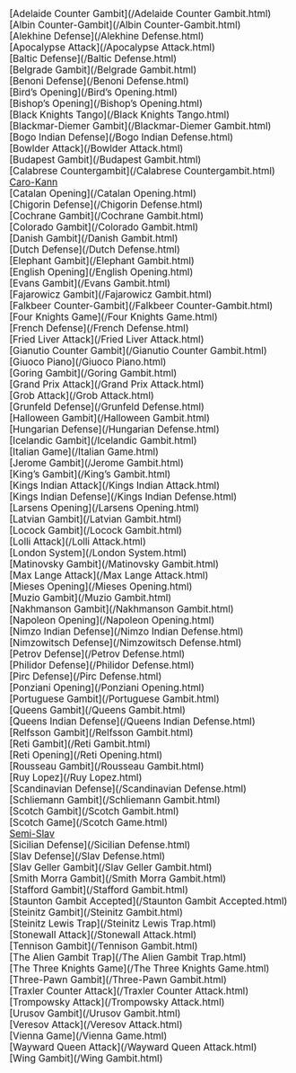 
<span style="font-size:larger;">[Adelaide Counter Gambit](/Adelaide Counter Gambit.html)</span><br>
<span style="font-size:larger;">[Albin Counter-Gambit](/Albin Counter-Gambit.html)</span><br>
<span style="font-size:larger;">[Alekhine Defense](/Alekhine Defense.html)</span><br>
<span style="font-size:larger;">[Apocalypse Attack](/Apocalypse Attack.html)</span><br>
<span style="font-size:larger;">[Baltic Defense](/Baltic Defense.html)</span><br>
<span style="font-size:larger;">[Belgrade Gambit](/Belgrade Gambit.html)</span><br>
<span style="font-size:larger;">[Benoni Defense](/Benoni Defense.html)</span><br>
<span style="font-size:larger;">[Bird&#8217;s Opening](/Bird&#8217;s Opening.html)</span><br>
<span style="font-size:larger;">[Bishop&#8217;s Opening](/Bishop&#8217;s Opening.html)</span><br>
<span style="font-size:larger;">[Black Knights Tango](/Black Knights Tango.html)</span><br>
<span style="font-size:larger;">[Blackmar-Diemer Gambit](/Blackmar-Diemer Gambit.html)</span><br>
<span style="font-size:larger;">[Bogo Indian Defense](/Bogo Indian Defense.html)</span><br>
<span style="font-size:larger;">[Bowlder Attack](/Bowlder Attack.html)</span><br>
<span style="font-size:larger;">[Budapest Gambit](/Budapest Gambit.html)</span><br>
<span style="font-size:larger;">[Calabrese Countergambit](/Calabrese Countergambit.html)</span><br>
<span style="font-size:larger;">[Caro-Kann](/Caro-Kann.html)</span><br>
<span style="font-size:larger;">[Catalan Opening](/Catalan Opening.html)</span><br>
<span style="font-size:larger;">[Chigorin Defense](/Chigorin Defense.html)</span><br>
<span style="font-size:larger;">[Cochrane Gambit](/Cochrane Gambit.html)</span><br>
<span style="font-size:larger;">[Colorado Gambit](/Colorado Gambit.html)</span><br>
<span style="font-size:larger;">[Danish Gambit](/Danish Gambit.html)</span><br>
<span style="font-size:larger;">[Dutch Defense](/Dutch Defense.html)</span><br>
<span style="font-size:larger;">[Elephant Gambit](/Elephant Gambit.html)</span><br>
<span style="font-size:larger;">[English Opening](/English Opening.html)</span><br>
<span style="font-size:larger;">[Evans Gambit](/Evans Gambit.html)</span><br>
<span style="font-size:larger;">[Fajarowicz Gambit](/Fajarowicz Gambit.html)</span><br>
<span style="font-size:larger;">[Falkbeer Counter-Gambit](/Falkbeer Counter-Gambit.html)</span><br>
<span style="font-size:larger;">[Four Knights Game](/Four Knights Game.html)</span><br>
<span style="font-size:larger;">[French Defense](/French Defense.html)</span><br>
<span style="font-size:larger;">[Fried Liver Attack](/Fried Liver Attack.html)</span><br>
<span style="font-size:larger;">[Gianutio Counter Gambit](/Gianutio Counter Gambit.html)</span><br>
<span style="font-size:larger;">[Giuoco Piano](/Giuoco Piano.html)</span><br>
<span style="font-size:larger;">[Goring Gambit](/Goring Gambit.html)</span><br>
<span style="font-size:larger;">[Grand Prix Attack](/Grand Prix Attack.html)</span><br>
<span style="font-size:larger;">[Grob Attack](/Grob Attack.html)</span><br>
<span style="font-size:larger;">[Grunfeld Defense](/Grunfeld Defense.html)</span><br>
<span style="font-size:larger;">[Halloween Gambit](/Halloween Gambit.html)</span><br>
<span style="font-size:larger;">[Hungarian Defense](/Hungarian Defense.html)</span><br>
<span style="font-size:larger;">[Icelandic Gambit](/Icelandic Gambit.html)</span><br>
<span style="font-size:larger;">[Italian Game](/Italian Game.html)</span><br>
<span style="font-size:larger;">[Jerome Gambit](/Jerome Gambit.html)</span><br>
<span style="font-size:larger;">[King&#8217;s Gambit](/King&#8217;s Gambit.html)</span><br>
<span style="font-size:larger;">[Kings Indian Attack](/Kings Indian Attack.html)</span><br>
<span style="font-size:larger;">[Kings Indian Defense](/Kings Indian Defense.html)</span><br>
<span style="font-size:larger;">[Larsens Opening](/Larsens Opening.html)</span><br>
<span style="font-size:larger;">[Latvian Gambit](/Latvian Gambit.html)</span><br>
<span style="font-size:larger;">[Locock Gambit](/Locock Gambit.html)</span><br>
<span style="font-size:larger;">[Lolli Attack](/Lolli Attack.html)</span><br>
<span style="font-size:larger;">[London System](/London System.html)</span><br>
<span style="font-size:larger;">[Matinovsky Gambit](/Matinovsky Gambit.html)</span><br>
<span style="font-size:larger;">[Max Lange Attack](/Max Lange Attack.html)</span><br>
<span style="font-size:larger;">[Mieses Opening](/Mieses Opening.html)</span><br>
<span style="font-size:larger;">[Muzio Gambit](/Muzio Gambit.html)</span><br>
<span style="font-size:larger;">[Nakhmanson Gambit](/Nakhmanson Gambit.html)</span><br>
<span style="font-size:larger;">[Napoleon Opening](/Napoleon Opening.html)</span><br>
<span style="font-size:larger;">[Nimzo Indian Defense](/Nimzo Indian Defense.html)</span><br>
<span style="font-size:larger;">[Nimzowitsch Defense](/Nimzowitsch Defense.html)</span><br>
<span style="font-size:larger;">[Petrov Defense](/Petrov Defense.html)</span><br>
<span style="font-size:larger;">[Philidor Defense](/Philidor Defense.html)</span><br>
<span style="font-size:larger;">[Pirc Defense](/Pirc Defense.html)</span><br>
<span style="font-size:larger;">[Ponziani Opening](/Ponziani Opening.html)</span><br>
<span style="font-size:larger;">[Portuguese Gambit](/Portuguese Gambit.html)</span><br>
<span style="font-size:larger;">[Queens Gambit](/Queens Gambit.html)</span><br>
<span style="font-size:larger;">[Queens Indian Defense](/Queens Indian Defense.html)</span><br>
<span style="font-size:larger;">[Relfsson Gambit](/Relfsson Gambit.html)</span><br>
<span style="font-size:larger;">[Reti Gambit](/Reti Gambit.html)</span><br>
<span style="font-size:larger;">[Reti Opening](/Reti Opening.html)</span><br>
<span style="font-size:larger;">[Rousseau Gambit](/Rousseau Gambit.html)</span><br>
<span style="font-size:larger;">[Ruy Lopez](/Ruy Lopez.html)</span><br>
<span style="font-size:larger;">[Scandinavian Defense](/Scandinavian Defense.html)</span><br>
<span style="font-size:larger;">[Schliemann Gambit](/Schliemann Gambit.html)</span><br>
<span style="font-size:larger;">[Scotch Gambit](/Scotch Gambit.html)</span><br>
<span style="font-size:larger;">[Scotch Game](/Scotch Game.html)</span><br>
<span style="font-size:larger;">[Semi-Slav](/Semi-Slav.html)</span><br>
<span style="font-size:larger;">[Sicilian Defense](/Sicilian Defense.html)</span><br>
<span style="font-size:larger;">[Slav Defense](/Slav Defense.html)</span><br>
<span style="font-size:larger;">[Slav Geller Gambit](/Slav Geller Gambit.html)</span><br>
<span style="font-size:larger;">[Smith Morra Gambit](/Smith Morra Gambit.html)</span><br>
<span style="font-size:larger;">[Stafford Gambit](/Stafford Gambit.html)</span><br>
<span style="font-size:larger;">[Staunton Gambit Accepted](/Staunton Gambit Accepted.html)</span><br>
<span style="font-size:larger;">[Steinitz Gambit](/Steinitz Gambit.html)</span><br>
<span style="font-size:larger;">[Steinitz Lewis Trap](/Steinitz Lewis Trap.html)</span><br>
<span style="font-size:larger;">[Stonewall Attack](/Stonewall Attack.html)</span><br>
<span style="font-size:larger;">[Tennison Gambit](/Tennison Gambit.html)</span><br>
<span style="font-size:larger;">[The Alien Gambit Trap](/The Alien Gambit Trap.html)</span><br>
<span style="font-size:larger;">[The Three Knights Game](/The Three Knights Game.html)</span><br>
<span style="font-size:larger;">[Three-Pawn Gambit](/Three-Pawn Gambit.html)</span><br>
<span style="font-size:larger;">[Traxler Counter Attack](/Traxler Counter Attack.html)</span><br>
<span style="font-size:larger;">[Trompowsky Attack](/Trompowsky Attack.html)</span><br>
<span style="font-size:larger;">[Urusov Gambit](/Urusov Gambit.html)</span><br>
<span style="font-size:larger;">[Veresov Attack](/Veresov Attack.html)</span><br>
<span style="font-size:larger;">[Vienna Game](/Vienna Game.html)</span><br>
<span style="font-size:larger;">[Wayward Queen Attack](/Wayward Queen Attack.html)</span><br>
<span style="font-size:larger;">[Wing Gambit](/Wing Gambit.html)</span><br>
